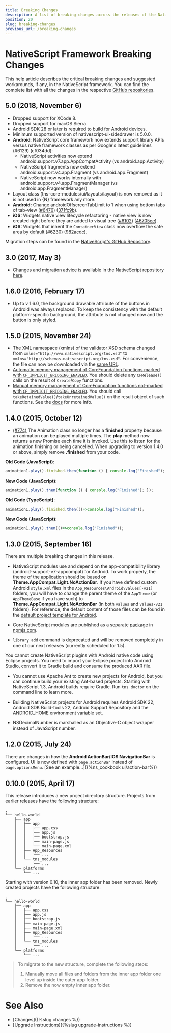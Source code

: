 ```yaml
---
title: Breaking Changes
description: A list of breaking changes across the releases of the NativeScript framework and its tools.
position: 20
slug: breaking-changes
previous_url: /breaking-changes
---
```


# NativeScript Framework Breaking Changes

This help article describes the critical breaking changes and suggested workarounds, if any, in the NativeScript framework. You can find the complete list with all the changes in the respective [GitHub repositories](#see-also).

## 5.0 (2018, November 6)

* Dropped support for XCode 8.
* Dropped support for macOS Sierra.
* Android SDK 28 or later is required to build for Android devices.
* Minimum supported version of nativescript-ui-sidedrawer is 5.0.0.
* **Android**: NativeScript core framework now extends support library APIs versus native framework classes as per Google's latest guidelines (#6129) (cf034dd):
  + NativeScript activities now extend android.support.v7.app.AppCompatActivity (vs android.app.Activity)
  + NativeScript fragments now extend android.support.v4.app.Fragment (vs android.app.Fragment)
  + NativeScript now works internally with android.support.v4.app.FragmentManager (vs android.app.FragmentManager)
* Layout class (tns-core-modules/ui/layouts/layout) is now removed as it is not used in {N} framework any more.
* **Android:** Change androidOffscreenTabLimit to 1 when using bottom tabs of tab-view ([#6476](https://github.com/NativeScript/NativeScript/issues/6476)) ([371fc9b](https://github.com/NativeScript/NativeScript/commit/371fc9b)).
* **iOS:** Widgets native view lifecycle refactoring - native view is now created right before they are added to visual tree ([#6102](https://github.com/NativeScript/NativeScript/issues/6102)) ([46705ee](https://github.com/NativeScript/NativeScript/commit/46705ee)).
* **iOS:** Widgets that inherit the `ContainerView` class now overflow the safe area by default ([#6230](https://github.com/NativeScript/NativeScript/issues/6230)) ([982acdc](https://github.com/NativeScript/NativeScript/commit/982acdc)).

Migration steps can be found in the [NativeScript's GitHub Repository](https://github.com/NativeScript/NativeScript/wiki/Migration-Steps-to-NativeScript-5.0).

## 3.0 (2017, May 3)

* Changes and migration advice is available in the NativeScript repository [here](https://github.com/NativeScript/NativeScript/blob/v3.0.0/Modules30Changes.md).

## 1.6.0 (2016, February 17)

* Up to v 1.6.0, the background drawable attribute of the buttons in Android was always replaced. To keep the consistency with the default platform-specific background, the attribute is not changed now and the button is only styled.

## 1.5.0 (2015, November 24)

* The XML namespace (xmlns) of the validator XSD schema changed from
    `xmlns="http://www.nativescript.org/tns.xsd"` to
    `xmlns="http://schemas.nativescript.org/tns.xsd"`.
    For convenience, the file can now be downloaded via the [same URL](http://schemas.nativescript.org/tns.xsd).
* [Automatic memory management of CoreFoundation functions marked with `CF_IMPLICIT_BRIDGING_ENABLED`](https://github.com/NativeScript/ios-runtime/pull/351). You should delete any `CFRelease()` calls on the result of `Create`/`Copy` functions.
* [Manual memory management of CoreFoundation functions not-marked with `CF_IMPLICIT_BRIDGING_ENABLED`](https://github.com/NativeScript/ios-runtime/pull/386). You should call `takeRetainedValue()`/`takeUnretainedValue()` on the result object of such functions. See the [docs](/runtimes/ios/marshalling/Marshalling-Overview#corefoundation-objects) for more info.

## 1.4.0 (2015, October 12)

* [(#774)](https://github.com/NativeScript/NativeScript/issues/774) The Animation class no longer has a **finished** property because an animation can be played multiple times. The **play** method now returns a new Promise each time it is invoked. Use this to listen for the animation finishing or being cancelled. When upgrading to version 1.4.0 or above, simply remove **.finished** from your code.

**Old Code (JavaScript)**:

``` JavaScript
animation1.play().finished.then(function () { console.log("Finished"); });
```

**New Code (JavaScript)**:

``` JavaScript
animation1.play().then(function () { console.log("Finished"); });
```

**Old Code (TypeScript)**:

``` JavaScript
animation1.play().finished.then(()=>console.log("Finished"));
```

**New Code (JavaScript)**:

``` JavaScript
animation1.play().then(()=>console.log("Finished"));
```

## 1.3.0 (2015, September 16)

There are multiple breaking changes in this release.

* NativeScript modules use and depend on the app-compatibility library (android-support-v7-appcompat) for Android. To work properly, the theme of the application should be based on **Theme.AppCompat.Light.NoActionBar**. If you have defined custom Android `style.xml` files in the `App_Resources\Android\values[-v21]` folders, you will have to change the parent theme of the `AppTheme` (or `AppThemeBase` if you have such) to **Theme.AppCompat.Light.NoActionBar** (in both `values` and `values-v21` folders). For reference, the default content of those files can be found in the [default project template for Android](https://github.com/NativeScript/android-runtime/tree/master/build-artifacts/project-template-gradle/app/src/main/res).

* Core NativeScript modules are published as a separate [package](https://www.npmjs.com/package/tns-core-modules) in [npmjs.com](https://www.npmjs.com).

* `library add` command is deprecated and will be removed completely in one of our next releases (currently scheduled for 1.5).

You cannot create NativeScript plugins with Android native code using Eclipse projects. You need to import your Eclipse project into Android Studio, convert it to Gradle build and consume the produced AAR file.

* You cannot use Apache Ant to create new projects for Android, but you can continue build your existing Ant-based projects. Starting with NativeScript 1.3, Android builds require Gradle. Run `tns doctor` on the command line to learn more.

* Building NativeScript projects for Android requires Android SDK 22, Android SDK Build-tools 22, Android Support Repository and the ANDROID_HOME environment variable set.

* NSDecimalNumber is marshalled as an Objective-C object wrapper instead of JavaScript number.

## 1.2.0 (2015, July 24)

There are changes in how the **Android ActionBar/IOS NavigationBar** is configured. UI is now defined with `page.actionBar` instead of `page.optionsMenu`. [See an example...]({%ns_cookbook ui/action-bar%})

## 0.10.0 (2015, April 17)

This release introduces a new project directory structure. Projects from earlier releases have the following structure:

``` Shell
.
└── hello-world
    ├── app
    │   ├── app
    │   │   ├── app.css
    │   │   ├── app.js
    │   │   ├── bootstrap.js
    │   │   ├── main-page.js
    │   │   └── main-page.xml
    │   ├── App_Resources
    │   │   └── ...
    │   └── tns_modules
    │       └── ...
    └── platforms
        └── ...
```

Starting with version 0.10, the inner app folder has been removed. Newly created projects have the following structure:

``` Shell
.
└── hello-world
    ├── app
    │   ├── app.css
    │   ├── app.js
    │   ├── bootstrap.js
    │   ├── main-page.js
    │   ├── main-page.xml
    │   ├── App_Resources
    │   │   └── ...
    │   └── tns_modules
    │       └── ...
    └── platforms
        └── ...
```

> To migrate to the new structure, complete the following steps:
>
> 1. Manually move all files and folders from the inner app folder one level up inside the outer app folder.
> 1. Remove the now empty inner app folder.

# See Also

* [Changes]({%slug changes %})
* [Upgrade Instructions]({%slug upgrade-instructions %})
